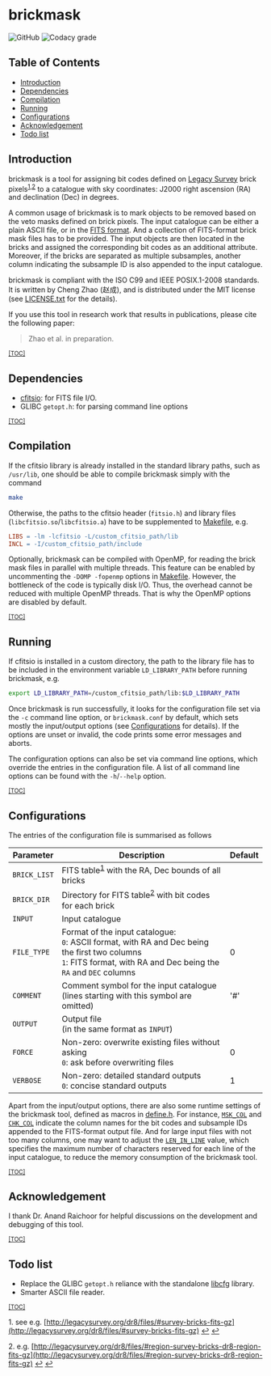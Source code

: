 # brickmask

![GitHub](https://img.shields.io/github/license/cheng-zhao/brickmask.svg)
![Codacy grade](https://img.shields.io/codacy/grade/b780618f6c2144649f71de9814a36430.svg)

## Table of Contents

-   [Introduction](#introduction)
-   [Dependencies](#dependencies)
-   [Compilation](#compilation)
-   [Running](#running)
-   [Configurations](#configurations)
-   [Acknowledgement](#acknowledgement)
-   [Todo list](#todo-list)

## Introduction

brickmask is a tool for assigning bit codes defined on [Legacy Survey](http://legacysurvey.org) brick pixels<sup id="quote0">[1](#footnote1),[2](#footnote2)</sup> to a catalogue with sky coordinates: J2000 right ascension (RA) and declination (Dec) in degrees.

A common usage of brickmask is to mark objects to be removed based on the veto masks defined on brick pixels. The input catalogue can be either a plain ASCII file, or in the [FITS format](https://fits.gsfc.nasa.gov/fits_home.html). And a collection of FITS-format brick mask files has to be provided. The input objects are then located in the bricks and assigned the corresponding bit codes as an additional attribute. Moreover, if the bricks are separated as multiple subsamples, another column indicating the subsample ID is also appended to the input catalogue.

brickmask is compliant with the ISO C99 and IEEE POSIX.1-2008 standards. It is written by Cheng Zhao (&#36213;&#25104;), and is distributed under the MIT license (see [LICENSE.txt](LICENSE.txt) for the details).

If you use this tool in research work that results in publications, please cite the following paper:

> Zhao et al. in preparation.

<small>[\[TOC\]](#table-of-contents)</small>

## Dependencies

-   [cfitsio](https://heasarc.gsfc.nasa.gov/fitsio): for FITS file I/O.
-   GLIBC `getopt.h`: for parsing command line options

<small>[\[TOC\]](#table-of-contents)</small>

## Compilation

If the cfitsio library is already installed in the standard library paths, such as `/usr/lib`, one should be able to compile brickmask simply with the command
```bash
make
```

Otherwise, the paths to the cfitsio header (`fitsio.h`) and library files (`libcfitsio.so`/`libcfitsio.a`) have to be supplemented to [Makefile](Makefile), e.g.
```makefile
LIBS = -lm -lcfitsio -L/custom_cfitsio_path/lib
INCL = -I/custom_cfitsio_path/include
```

Optionally, brickmask can be compiled with OpenMP, for reading the brick mask files in parallel with multiple threads. This feature can be enabled by uncommenting the `-DOMP -fopenmp` options in [Makefile](Makefile#L4). However, the bottleneck of the code is typically disk I/O. Thus, the overhead cannot be reduced with multiple OpenMP threads. That is why the OpenMP options are disabled by default.

<small>[\[TOC\]](#table-of-contents)</small>

## Running

If cfitsio is installed in a custom directory, the path to the library file has to be included in the environment variable `LD_LIBRARY_PATH` before running brickmask, e.g.
```bash
export LD_LIBRARY_PATH=/custom_cfitsio_path/lib:$LD_LIBRARY_PATH
```

Once brickmask is run successfully, it looks for the configuration file set via the `-c` command line option, or `brickmask.conf` by default, which sets mostly the input/output options (see [Configurations](#configurations) for details). If the options are unset or invalid, the code prints some error messages and aborts.

The configuration options can also be set via command line options, which override the entries in the configuration file. A list of all command line options can be found with the `-h`/`--help` option.

<small>[\[TOC\]](#table-of-contents)</small>

## Configurations

The entries of the configuration file is summarised as follows

| Parameter    | Description                                                                                                                                                                 | Default |
|--------------|-----------------------------------------------------------------------------------------------------------------------------------------------------------------------------|---------|
| `BRICK_LIST` | FITS table<sup id="quote1">[1](#footnote1)</sup> with the RA, Dec bounds of all bricks                                                                                      |         |
| `BRICK_DIR`  | Directory for FITS table<sup id="quote2">[2](#footnote2)</sup> with bit codes for each brick                                                                                |         |
| `INPUT`      | Input catalogue                                                                                                                                                             |         |
| `FILE_TYPE`  | Format of the input catalogue: <br />`0`: ASCII format, with RA and Dec being the first two columns<br />`1`: FITS format, with RA and Dec being the `RA` and `DEC` columns | 0       |
| `COMMENT`    | Comment symbol for the input catalogue<br />(lines starting with this symbol are omitted)                                                                                   | '#'     |
| `OUTPUT`     | Output file<br />(in the same format as `INPUT`)                                                                                                                            |         |
| `FORCE`      | Non-zero: overwrite existing files without asking<br />`0`: ask before overwriting files                                                                                    | 0       |
| `VERBOSE`    | Non-zero: detailed standard outputs<br />`0`: concise standard outputs                                                                                                      | 1       |

Apart from the input/output options, there are also some runtime settings of the brickmask tool, defined as macros in [define.h](define.h). For instance, [`MSK_COL`](define.h#L53) and [`CHK_COL`](define.h#L54) indicate the column names for the bit codes and subsample IDs appended to the FITS-format output file. And for large input files with not too many columns, one may want to adjust the [`LEN_IN_LINE`](define.h#L65) value, which specifies the maximum number of characters reserved for each line of the input catalogue, to reduce the memory consumption of the brickmask tool.

<small>[\[TOC\]](#table-of-contents)</small>

## Acknowledgement

I thank Dr. Anand Raichoor for helpful discussions on the development and debugging of this tool.

<small>[\[TOC\]](#table-of-contents)</small>

## Todo list

-   Replace the GLIBC `getopt.h` reliance with the standalone [libcfg](https://github.com/cheng-zhao/libcfg) library.
-   Smarter ASCII file reader.

<small>[\[TOC\]](#table-of-contents)</small>

<span id="footnote1">1</span>. see e.g. [http://legacysurvey.org/dr8/files/#survey-bricks-fits-gz](http://legacysurvey.org/dr8/files/#survey-bricks-fits-gz) [&#8617;](#quote0) [&#8617;](#quote1)

<span id="footnote2">2</span>. e.g. [http://legacysurvey.org/dr8/files/#region-survey-bricks-dr8-region-fits-gz](http://legacysurvey.org/dr8/files/#region-survey-bricks-dr8-region-fits-gz) [&#8617;](#quote0) [&#8617;](#quote2)
